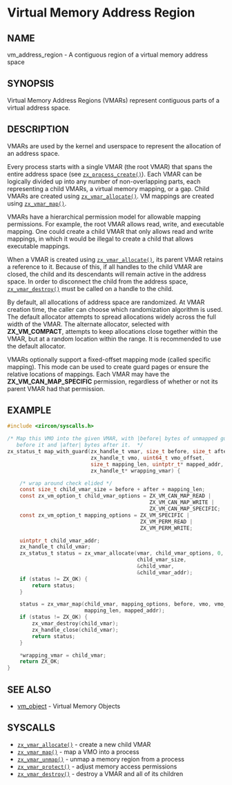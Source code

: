# Virtual Memory Address Region

## NAME

vm_address_region - A contiguous region of a virtual memory address space

## SYNOPSIS

Virtual Memory Address Regions (VMARs) represent contiguous parts of a virtual
address space.

## DESCRIPTION

VMARs are used by the kernel and userspace to represent the allocation of an
address space.

Every process starts with a single VMAR (the root VMAR) that spans the entire
address space (see [`zx_process_create()`]).  Each VMAR
can be logically divided up into any number of non-overlapping parts, each
representing a child VMARs, a virtual memory mapping, or a gap.  Child VMARs
are created using [`zx_vmar_allocate()`].  VM mappings
are created using [`zx_vmar_map()`].

VMARs have a hierarchical permission model for allowable mapping permissions.
For example, the root VMAR allows read, write, and executable mapping.  One
could create a child VMAR that only allows read and write mappings, in which
it would be illegal to create a child that allows executable mappings.

When a VMAR is created using [`zx_vmar_allocate()`], its parent VMAR retains a reference
to it.  Because of this, if all handles to the child VMAR are closed, the child
and its descendants will remain active in the address space.  In order to
disconnect the child from the address space, [`zx_vmar_destroy()`]
must be called on a handle to the child.

By default, all allocations of address space are randomized.  At VMAR
creation time, the caller can choose which randomization algorithm is used.
The default allocator attempts to spread allocations widely across the full
width of the VMAR.  The alternate allocator, selected with
**ZX_VM_COMPACT**, attempts to keep allocations close together within the
VMAR, but at a random location within the range.  It is recommended to use
the default allocator.

VMARs optionally support a fixed-offset mapping mode (called specific mapping).
This mode can be used to create guard pages or ensure the relative locations of
mappings.  Each VMAR may have the **ZX_VM_CAN_MAP_SPECIFIC** permission,
regardless of whether or not its parent VMAR had that permission.

## EXAMPLE

```c
#include <zircon/syscalls.h>

/* Map this VMO into the given VMAR, with |before| bytes of unmapped guard space
   before it and |after| bytes after it.  */
zx_status_t map_with_guard(zx_handle_t vmar, size_t before, size_t after,
                           zx_handle_t vmo, uint64_t vmo_offset,
                           size_t mapping_len, uintptr_t* mapped_addr,
                           zx_handle_t* wrapping_vmar) {

    /* wrap around check elided */
    const size_t child_vmar_size = before + after + mapping_len;
    const zx_vm_option_t child_vmar_options = ZX_VM_CAN_MAP_READ |
                                              ZX_VM_CAN_MAP_WRITE |
                                              ZX_VM_CAN_MAP_SPECIFIC;
    const zx_vm_option_t mapping_options = ZX_VM_SPECIFIC |
                                           ZX_VM_PERM_READ |
                                           ZX_VM_PERM_WRITE;

    uintptr_t child_vmar_addr;
    zx_handle_t child_vmar;
    zx_status_t status = zx_vmar_allocate(vmar, child_vmar_options, 0,
                                          child_vmar_size,
                                          &child_vmar,
                                          &child_vmar_addr);
    if (status != ZX_OK) {
        return status;
    }

    status = zx_vmar_map(child_vmar, mapping_options, before, vmo, vmo_offset,
                         mapping_len, mapped_addr);
    if (status != ZX_OK) {
        zx_vmar_destroy(child_vmar);
        zx_handle_close(child_vmar);
        return status;
    }

    *wrapping_vmar = child_vmar;
    return ZX_OK;
}
```

## SEE ALSO

 - [vm_object](vm_object.md) - Virtual Memory Objects

## SYSCALLS

 - [`zx_vmar_allocate()`] - create a new child VMAR
 - [`zx_vmar_map()`] - map a VMO into a process
 - [`zx_vmar_unmap()`] - unmap a memory region from a process
 - [`zx_vmar_protect()`] - adjust memory access permissions
 - [`zx_vmar_destroy()`] - destroy a VMAR and all of its children

[`zx_process_create()`]: /docs/reference/syscalls/process_create.md
[`zx_vmar_allocate()`]: /docs/reference/syscalls/vmar_allocate.md
[`zx_vmar_destroy()`]: /docs/reference/syscalls/vmar_destroy.md
[`zx_vmar_map()`]: /docs/reference/syscalls/vmar_map.md
[`zx_vmar_protect()`]: /docs/reference/syscalls/vmar_protect.md
[`zx_vmar_unmap()`]: /docs/reference/syscalls/vmar_unmap.md
